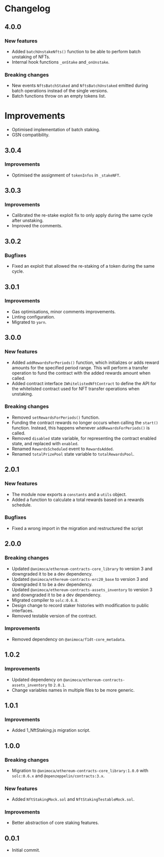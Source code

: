 # Changelog

## 4.0.0

### New features
 * Added `batchUnstakeNfts()` function to be able to perform batch unstaking of NFTs.
 * Internal hook functions `_onStake` and`_onUnstake`.

### Breaking changes
 * New events `NftsBatchStaked` and `NftsBatchUnstaked` emitted during batch operations instead of the single versions.
 * Batch functions throw on an empty tokens list.

# Improvements
 * Optimised implementation of batch staking.
 * GSN compatibility.

## 3.0.4

### Improvements
 * Optimised the assignment of `tokenInfos` in `_stakeNFT`.

## 3.0.3

### Improvements
 * Calibrated the re-stake exploit fix to only apply during the same cycle after unstaking.
 * Improved the comments.

## 3.0.2

### Bugfixes
 * Fixed an exploit that allowed the re-staking of a token during the same cycle.

## 3.0.1

### Improvements
 * Gas optimisations, minor comments improvements.
 * Linting configuration.
 * Migrated to `yarn`.

## 3.0.0

### New features
 * Added `addRewardsForPeriods()` function, which initializes or adds reward amounts for the specified period range. This will perform a transfer operation to fund the contract with the added rewards amount when called.
 * Added contract interface `IWhitelistedNftContract` to define the API for the whitelisted contract used for NFT transfer operations when unstaking.

### Breaking changes
 * Removed `setRewardsForPeriods()` function.
 * Funding the contract rewards no longer occurs when calling the `start()` function. Instead, this happens whenever `addRewardsForPeriods()` is called.
 * Removed `disabled` state variable, for representing the contract enabled state, and replaced with `enabled`.
 * Renamed `RewardsScheduled` event to `RewardsAdded`.
 * Renamed `totalPrizePool` state variable to `totalRewardsPool`.

## 2.0.1

### New features
 * The module now exports a `constants` and a `utils` object.
 * Added a function to calculate a total rewards based on a rewards schedule.

### Bugfixes
 * Fixed a wrong import in the migration and restructured the script

## 2.0.0

### Breaking changes
 * Updated `@animoca/ethereum-contracts-core_library` to version 3 and downgraded it to be a dev dependency.
 * Updated `@animoca/ethereum-contracts-erc20_base` to version 3 and downgraded it to be a dev dependency.
 * Updated `@animoca/ethereum-contracts-assets_inventory` to version 3 and downgraded it to be a dev dependency.
 * Migrated compiler to `solc:0.6.8`.
 * Design change to record staker histories with modification to public interfaces.
 * Removed testable version of the contract.

### Improvements
 * Removed dependency on `@animoca/f1dt-core_metadata`.

## 1.0.2

### Improvements
 * Updated dependency on `@animoca/ethereum-contracts-assets_inventory` to `2.0.1`.
 * Change variables names in multiple files to be more generic.

## 1.0.1

### Improvements
 * Added 1_NftStaking.js migration script.

## 1.0.0

### Breaking changes
 * Migration to `@animoca/ethereum-contracts-core_library:1.0.0` with `solc:0.6.x` and `@openzeppelin/contracts:3.x`.

### New features
 * Added `NftStakingMock.sol` and `NftStakingTestableMock.sol`.

### Improvements
 * Better abstraction of core staking features.

## 0.0.1
 * Initial commit.
